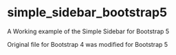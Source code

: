 # simple_sidebar_bootstrap5

A Working example of the Simple Sidebar for Bootstrap 5

Original file for Bootstrap 4 was modified for Bootstrap 5
